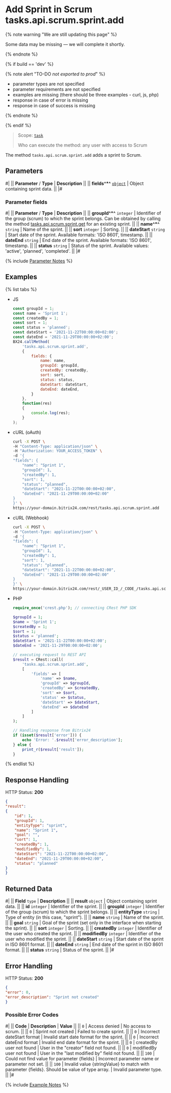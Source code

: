 # Add Sprint in Scrum tasks.api.scrum.sprint.add

{% note warning "We are still updating this page" %}

Some data may be missing — we will complete it shortly.

{% endnote %}

{% if build == 'dev' %}

{% note alert "TO-DO _not exported to prod_" %}

- parameter types are not specified
- parameter requirements are not specified
- examples are missing (there should be three examples - curl, js, php)
- response in case of error is missing
- response in case of success is missing
 
{% endnote %}

{% endif %}

> Scope: [`task`](../../../scopes/permissions.md)
>
> Who can execute the method: any user with access to Scrum

The method `tasks.api.scrum.sprint.add` adds a sprint to Scrum.

## Parameters

#|
|| **Parameter** / **Type** | **Description** ||
|| **fields^*^**
[`object`](../../../data-types.md) | Object containing sprint data. ||
|#

### Parameter fields

#|
|| **Parameter** / **Type** | **Description** ||
|| **groupId^*^** `integer` | Identifier of the group (scrum) to which the sprint belongs. Can be obtained by calling the method [tasks.api.scrum.sprint.get](./tasks-api-scrum-sprint-get.md) for an existing sprint. ||
|| **name^*^** `string` | Name of the sprint. ||
|| **sort** `integer` | Sorting. ||
|| **dateStart** `string` | Start date of the sprint. Available formats: 'ISO 8601', timestamp. ||
|| **dateEnd** `string` | End date of the sprint. Available formats: 'ISO 8601', timestamp. ||
|| **status** `string` | Status of the sprint. Available values: 'active', 'planned', 'completed'. ||
|#

{% include [Parameter Notes](../../../../_includes/required.md) %}

## Examples

{% list tabs %}

- JS
    ```js
    const groupId = 1;
    const name = 'Sprint 1';
    const createdBy = 1;
    const sort = 1;
    const status = 'planned';
    const dateStart = '2021-11-22T00:00:00+02:00';
    const dateEnd = '2021-11-29T00:00:00+02:00';
    BX24.callMethod(
        'tasks.api.scrum.sprint.add',
        {
            fields: {
                name: name,
                groupId: groupId,
                createdBy: createdBy,
                sort: sort,
                status: status,
                dateStart: dateStart,
                dateEnd: dateEnd,
            }
        },
        function(res)
        {
            console.log(res);
        }
    );
    ```

- cURL (oAuth)

    ```bash
    curl -X POST \
    -H "Content-Type: application/json" \
    -H "Authorization: YOUR_ACCESS_TOKEN" \
    -d '{
    "fields": {
        "name": "Sprint 1",
        "groupId": 1,
        "createdBy": 1,
        "sort": 1,
        "status": "planned",
        "dateStart": "2021-11-22T00:00:00+02:00",
        "dateEnd": "2021-11-29T00:00:00+02:00"
    }
    }' \
    https://your-domain.bitrix24.com/rest/tasks.api.scrum.sprint.add
    ```

- cURL (Webhook)

    ```bash
    curl -X POST \
    -H "Content-Type: application/json" \
    -d '{
    "fields": {
        "name": "Sprint 1",
        "groupId": 1,
        "createdBy": 1,
        "sort": 1,
        "status": "planned",
        "dateStart": "2021-11-22T00:00:00+02:00",
        "dateEnd": "2021-11-29T00:00:00+02:00"
    }
    }' \
    https://your-domain.bitrix24.com/rest/_USER_ID_/_CODE_/tasks.api.scrum.sprint.add
    ```

- PHP

    ```php
    require_once('crest.php'); // connecting CRest PHP SDK

    $groupId = 1;
    $name = 'Sprint 1';
    $createdBy = 1;
    $sort = 1;
    $status = 'planned';
    $dateStart = '2021-11-22T00:00:00+02:00';
    $dateEnd = '2021-11-29T00:00:00+02:00';

    // executing request to REST API
    $result = CRest::call(
        'tasks.api.scrum.sprint.add',
        [
            'fields' => [
                'name' => $name,
                'groupId' => $groupId,
                'createdBy' => $createdBy,
                'sort' => $sort,
                'status' => $status,
                'dateStart' => $dateStart,
                'dateEnd' => $dateEnd
            ]
        ]
    );

    // Handling response from Bitrix24
    if (isset($result['error'])) {
        echo 'Error: '.$result['error_description'];
    } else {
        print_r($result['result']);
    }
    ```

{% endlist %}

## Response Handling

HTTP Status: **200**

```json
{
"result":
{
    "id": 1,
    "groupId": 1,
    "entityType": "sprint",
    "name": "Sprint 1",
    "goal": "",
    "sort": 1,
    "createdBy": 1,
    "modifiedBy": 1,
    "dateStart": "2021-11-22T00:00:00+02:00",
    "dateEnd": "2021-11-29T00:00:00+02:00",
    "status": "planned"
}
}
```

## Returned Data

#|
|| **Field** `type` | **Description** ||
|| **result** `object` | Object containing sprint data. ||
|| **id** `integer` | Identifier of the sprint. ||
|| **groupId** `integer` | Identifier of the group (scrum) to which the sprint belongs. ||
|| **entityType** `string` | Type of entity (in this case, "sprint"). ||
|| **name** `string` | Name of the sprint. ||
|| **goal** `string` | Goal of the sprint (set only in the interface when starting the sprint). ||
|| **sort** `integer` | Sorting. ||
|| **createdBy** `integer` | Identifier of the user who created the sprint. ||
|| **modifiedBy** `integer` | Identifier of the user who modified the sprint. ||
|| **dateStart** `string` | Start date of the sprint in ISO 8601 format. ||
|| **dateEnd** `string` | End date of the sprint in ISO 8601 format. ||
|| **status** `string` | Status of the sprint. ||
|#

## Error Handling

HTTP Status: **200**

```json
{
"error": 0,
"error_description": "Sprint not created"
}
```

### Possible Error Codes

#|
|| **Code** | **Description** | **Value** ||
|| `0` | Access denied | No access to scrum. ||
|| `0` | Sprint not created | Failed to create sprint. ||
|| `0` | Incorrect dateStart format | Invalid start date format for the sprint. ||
|| `0` | Incorrect dateEnd format | Invalid end date format for the sprint. ||
|| `0` | createdBy user not found | User in the "creator" field not found. ||
|| `0` | modifiedBy user not found | User in the "last modified by" field not found. ||
|| `100` | Could not find value for parameter {fields} | Incorrect parameter name or parameter not set. ||
|| `100` | Invalid value {stringValue} to match with parameter {fields}. Should be value of type array. | Invalid parameter type. ||
|#

{% include [Example Notes](../../../../_includes/examples.md) %}